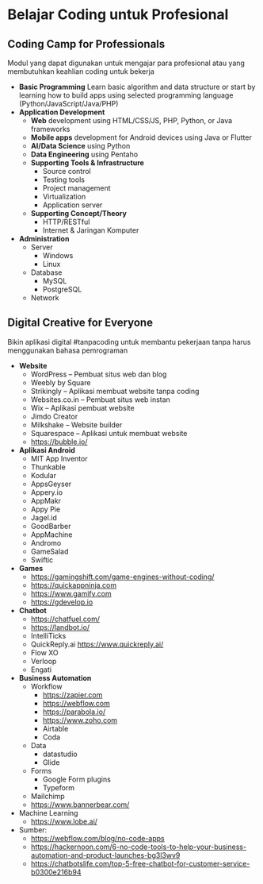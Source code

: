 # Belajar Coding untuk Profesional

## Coding Camp for Professionals
Modul yang dapat digunakan untuk mengajar para profesional atau yang membutuhkan keahlian coding untuk bekerja
- **Basic Programming**
Learn basic algorithm and data structure or start by learning how to build apps using selected programming language 
(Python/JavaScript/Java/PHP) 
- **Application Development**
	- **Web** development using HTML/CSS/JS, PHP, Python, or Java frameworks
	- **Mobile apps** development for Android devices using Java or Flutter
	- **AI/Data Science** using Python
	- **Data Engineering** using Pentaho
	- **Supporting Tools & Infrastructure**
		- Source control
		- Testing tools
		- Project management
		- Virtualization
		- Application server
	- **Supporting Concept/Theory**
		- HTTP/RESTful
		- Internet & Jaringan Komputer
- **Administration**
	- Server
		- Windows
		- Linux
	- Database
		- MySQL
		- PostgreSQL
	- Network

## Digital Creative for Everyone
Bikin aplikasi digital #tanpacoding untuk membantu pekerjaan tanpa harus menggunakan bahasa pemrograman
- **Website**
	- WordPress – Pembuat situs web dan blog
	- Weebly by Square
	- Strikingly – Aplikasi membuat website tanpa coding
	- Websites.co.in – Pembuat situs web instan
	- Wix – Aplikasi pembuat website
	- Jimdo Creator
	- Milkshake – Website builder
	- Squarespace – Aplikasi untuk membuat website
	- https://bubble.io/
- **Aplikasi Android**
	- MIT App Inventor
	- Thunkable
	- Kodular
	- AppsGeyser
	- Appery.io
	- AppMakr
	- Appy Pie
	- Jagel.id
	- GoodBarber
	- AppMachine
	- Andromo
	- GameSalad
	- Swiftic
- **Games**
	- https://gamingshift.com/game-engines-without-coding/
	- https://quickappninja.com
	- https://www.gamify.com
	- https://gdevelop.io
- **Chatbot**
	- https://chatfuel.com/
	- https://landbot.io/
	- IntelliTicks
	- QuickReply.ai https://www.quickreply.ai/
	- Flow XO
	- Verloop
	- Engati
- **Business Automation**
	- Workflow
		- https://zapier.com
		- https://webflow.com
		- https://parabola.io/
		- https://www.zoho.com
		- Airtable
		- Coda
	- Data
		- datastudio
		- Glide
	- Forms
		- Google Form plugins
		- Typeform
	- Mailchimp
	- https://www.bannerbear.com/
- Machine Learning
	- https://www.lobe.ai/
- Sumber:
	- https://webflow.com/blog/no-code-apps
	- https://hackernoon.com/6-no-code-tools-to-help-your-business-automation-and-product-launches-bg3l3wv9
	- https://chatbotslife.com/top-5-free-chatbot-for-customer-service-b0300e216b94
